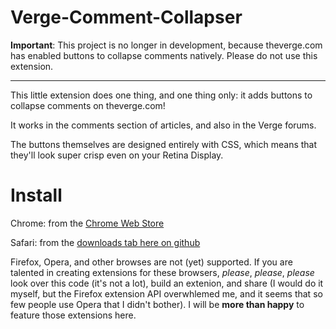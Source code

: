 Verge-Comment-Collapser
=======================

**Important**: This project is no longer in development, because theverge.com has enabled buttons to collapse comments natively. Please do not use this extension.

-----------------------------------------------

This little extension does one thing, and one thing only: it adds buttons to collapse comments on theverge.com!

It works in the comments section of articles, and also in the Verge forums.

The buttons themselves are designed entirely with CSS, which means that they'll look super crisp even on your Retina Display.

Install
=======

Chrome: from the [Chrome Web Store](https://chrome.google.com/webstore/detail/mafmbkmnkdhabjjenmpjcbpdfagpkmfk?hl=en-US)

Safari: from the [downloads tab here on github](https://github.com/aveman101/Verge-Comment-Collapser/downloads)

Firefox, Opera, and other browses are not (yet) supported. If you are talented in creating extensions for these browsers, *please*, *please*, *please* look over this code (it's not a lot), build an extenion, and share (I would do it myself, but the Firefox extension API overwhlemed me, and it seems that so few people use Opera that I didn't bother). I will be **more than happy** to feature those extensions here.
